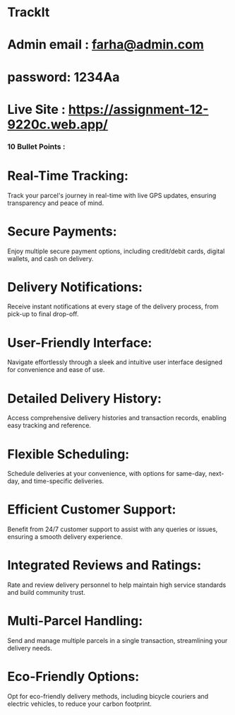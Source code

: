 # TrackIt
# Admin email : farha@admin.com
# password: 1234Aa
# Live Site : https://assignment-12-9220c.web.app/

### 10 Bullet Points : 
# Real-Time Tracking:
 Track your parcel's journey in real-time with live GPS updates, ensuring transparency and peace of mind.

# Secure Payments:
 Enjoy multiple secure payment options, including credit/debit cards, digital wallets, and cash on delivery.

# Delivery Notifications:
 Receive instant notifications at every stage of the delivery process, from pick-up to final drop-off.

# User-Friendly Interface:
 Navigate effortlessly through a sleek and intuitive user interface designed for convenience and ease of use.

# Detailed Delivery History:
 Access comprehensive delivery histories and transaction records, enabling easy tracking and reference.

# Flexible Scheduling:
 Schedule deliveries at your convenience, with options for same-day, next-day, and time-specific deliveries.

# Efficient Customer Support:
 Benefit from 24/7 customer support to assist with any queries or issues, ensuring a smooth delivery experience.

# Integrated Reviews and Ratings:
 Rate and review delivery personnel to help maintain high service standards and build community trust.

# Multi-Parcel Handling:
 Send and manage multiple parcels in a single transaction, streamlining your delivery needs.

# Eco-Friendly Options:
 Opt for eco-friendly delivery methods, including bicycle couriers and electric vehicles, to reduce your carbon footprint.